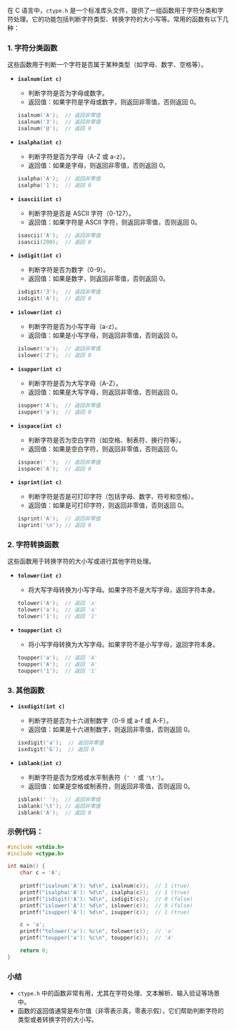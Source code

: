 在 C 语言中，`ctype.h` 是一个标准库头文件，提供了一组函数用于字符分类和字符处理。它的功能包括判断字符类型、转换字符的大小写等。常用的函数有以下几种：

### 1. **字符分类函数**

这些函数用于判断一个字符是否属于某种类型（如字母、数字、空格等）。

- **`isalnum(int c)`**
  - 判断字符是否为字母或数字。
  - 返回值：如果字符是字母或数字，则返回非零值，否则返回 0。

  ```c
  isalnum('A');  // 返回非零值
  isalnum('3');  // 返回非零值
  isalnum('@');  // 返回 0
  ```

- **`isalpha(int c)`**
  - 判断字符是否为字母（A-Z 或 a-z）。
  - 返回值：如果是字母，则返回非零值，否则返回 0。

  ```c
  isalpha('A');  // 返回非零值
  isalpha('1');  // 返回 0
  ```

- **`isascii(int c)`**
  - 判断字符是否是 ASCII 字符（0-127）。
  - 返回值：如果字符是 ASCII 字符，则返回非零值，否则返回 0。

  ```c
  isascii('A');  // 返回非零值
  isascii(200);  // 返回 0
  ```

- **`isdigit(int c)`**
  - 判断字符是否为数字（0-9）。
  - 返回值：如果是数字，则返回非零值，否则返回 0。

  ```c
  isdigit('3');  // 返回非零值
  isdigit('A');  // 返回 0
  ```

- **`islower(int c)`**
  - 判断字符是否为小写字母（a-z）。
  - 返回值：如果是小写字母，则返回非零值，否则返回 0。

  ```c
  islower('a');  // 返回非零值
  islower('Z');  // 返回 0
  ```

- **`isupper(int c)`**
  - 判断字符是否为大写字母（A-Z）。
  - 返回值：如果是大写字母，则返回非零值，否则返回 0。

  ```c
  isupper('A');  // 返回非零值
  isupper('a');  // 返回 0
  ```

- **`isspace(int c)`**
  - 判断字符是否为空白字符（如空格、制表符、换行符等）。
  - 返回值：如果是空白字符，则返回非零值，否则返回 0。

  ```c
  isspace(' ');  // 返回非零值
  isspace('A');  // 返回 0
  ```

- **`isprint(int c)`**
  - 判断字符是否是可打印字符（包括字母、数字、符号和空格）。
  - 返回值：如果是可打印字符，则返回非零值，否则返回 0。

  ```c
  isprint('A');  // 返回非零值
  isprint('\n'); // 返回 0
  ```

### 2. **字符转换函数**

这些函数用于转换字符的大小写或进行其他字符处理。

- **`tolower(int c)`**
  - 将大写字母转换为小写字母。如果字符不是大写字母，返回字符本身。

  ```c
  tolower('A');  // 返回 'a'
  tolower('a');  // 返回 'a'
  tolower('1');  // 返回 '1'
  ```

- **`toupper(int c)`**
  - 将小写字母转换为大写字母。如果字符不是小写字母，返回字符本身。

  ```c
  toupper('a');  // 返回 'A'
  toupper('A');  // 返回 'A'
  toupper('1');  // 返回 '1'
  ```

### 3. **其他函数**

- **`isxdigit(int c)`**
  - 判断字符是否为十六进制数字（0-9 或 a-f 或 A-F）。
  - 返回值：如果是十六进制数字，则返回非零值，否则返回 0。

  ```c
  isxdigit('a');  // 返回非零值
  isxdigit('G');  // 返回 0
  ```

- **`isblank(int c)`**
  - 判断字符是否为空格或水平制表符（`' '` 或 `'\t'`）。
  - 返回值：如果是空格或制表符，则返回非零值，否则返回 0。

  ```c
  isblank(' ');  // 返回非零值
  isblank('\t'); // 返回非零值
  isblank('A');  // 返回 0
  ```

### 示例代码：

```c
#include <stdio.h>
#include <ctype.h>

int main() {
    char c = 'A';
    
    printf("isalnum('A'): %d\n", isalnum(c));  // 1 (true)
    printf("isalpha('A'): %d\n", isalpha(c));  // 1 (true)
    printf("isdigit('A'): %d\n", isdigit(c));  // 0 (false)
    printf("islower('A'): %d\n", islower(c));  // 0 (false)
    printf("isupper('A'): %d\n", isupper(c));  // 1 (true)

    c = 'a';
    printf("tolower('a'): %c\n", tolower(c));  // 'a'
    printf("toupper('a'): %c\n", toupper(c));  // 'A'

    return 0;
}
```

### 小结

- `ctype.h` 中的函数非常有用，尤其在字符处理、文本解析、输入验证等场景中。
- 函数的返回值通常是布尔值（非零表示真，零表示假），它们帮助判断字符的类型或者转换字符的大小写。